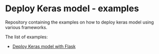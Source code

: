 # Deploy Keras model - examples

Repository containing the examples on how to deploy keras model using various frameworks.

The list of examples:

- [Deploy Keras model with Flask](https://github.com/GregaVrbancic/deploy-keras-model-flask)


